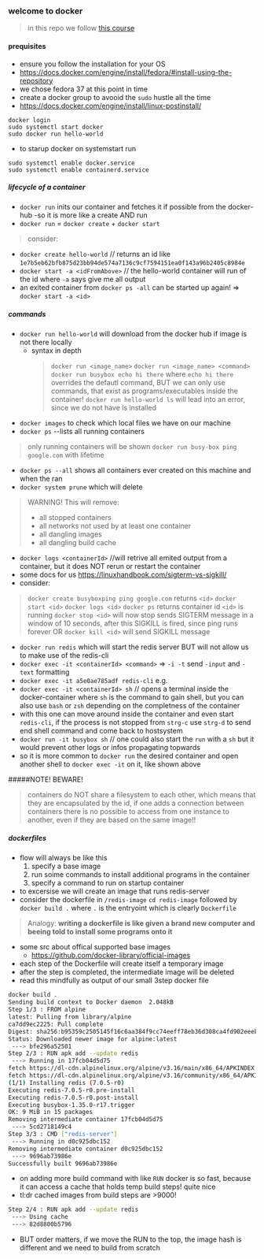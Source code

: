 ### welcome to docker

> in this repo we follow [this course](https://www.udemy.com/course/docker-and-kubernetes-the-complete-guide/)

#### prequisites
* ensure you follow the installation for your OS
* https://docs.docker.com/engine/install/fedora/#install-using-the-repository
* we chose fedora 37 at this point in time
* create a docker group to avooid the `sudo` hustle all the time
* https://docs.docker.com/engine/install/linux-postinstall/

```
docker login
sudo systemctl start docker
sudo docker run hello-world
```

* to starup docker on systemstart run
```
sudo systemctl enable docker.service
sudo systemctl enable containerd.service
```
##### lifecycle of a container
* `docker run` inits our container and fetches it if possible from the docker-hub -so it is more like a create AND run
* `docker run` = `docker create` + `docker start`
> consider:
* `docker create hello-world` // returns an id like `1e7b5eb62bfb875d23bb94de574a7136c9cf7594151ea0f143a96b2405c8984e`
* `docker start -a <idFromAbove>` // the hello-world container will run of the id where `-a` says give me all output
* an exited container from `docker ps -all` can be started up again! => `docker start -a <id>`

##### commands
* `docker run hello-world` will download from the docker hub if image is not there locally
  * syntax in depth
    > `docker run <image_name>`
    > `docker run <image_name> <command>`
    `docker run busybox echo hi there` where `echo hi there` overrides the defautl command, BUT we can only use commands, that exist as programs/executables inside the container!
    `docker run hello-world ls` will lead into an error, since we do not have ls installed
* `docker images` to check which local files we have on our machine
* `docker ps` --lists all running containers
 > only running containers will be shown
 > `docker run busy-box ping google.com` with lifetime 
* `docker ps --all` shows all containers ever created on this machine and when the ran
* `docker system prune` which will delete
> WARNING! This will remove:
>  - all stopped containers
>  - all networks not used by at least one container
>  - all dangling images
>  - all dangling build cache
* `docker logs <containerId>` //will retrive all emited output from a container, but it does NOT rerun or restart the container
* some docs for us https://linuxhandbook.com/sigterm-vs-sigkill/
* consider:
> `docker create busyboxping ping google.com` returns `<id>`
> `docker start <id>`
> `docker logs <id>`
> `docker ps` returns container id `<id>` is running
> `docker stop <id>` will now stop sends SIGTERM message in a window of 10 seconds, after this SIGKILL is fired, since ping runs forever OR 
> `docker kill <id>` will send SIGKILL message 


* `docker run redis` which will start the redis server BUT will not allow us to make use of the redis-cli
* `docker exec -it <containerId> <command>` => `-i -t` send `-input` and `-text` formatting
* `docker exec -it a5e0ae785adf redis-cli` e.g.
* `docker exec -it <containerId> sh` // opens a terminal inside the docker-container where `sh` is the command to gain shell, but you can also use `bash` or `zsh` depending on the completness of the container
* with this one can move around inside the container and even start `redis-cli`, if the process is not stopped from `strg-c` use `strg-d` to send end shell command and come back to hostsystem
* `docker run -it busybox sh` // one could also start the `run` with a `sh` but it would prevent other logs or infos propagating topwards
* so it is more common to `docker run` the desired container and open another shell to `docker exec -it` on it, like shown above

#####NOTE! BEWARE!
 >containers do NOT share a filesystem to each other, which means that they are encapsulated by the id, if one adds a connection between containers there is no possible to access from one instance to another, even if they are based on the same image!!

##### dockerfiles
* flow will always be like this
  1. specify a base image
  2. run soime commands to install additional programs in the container
  3. specify a command to run on startup container
* to excersise we will create an image that runs redis-server
* consider the dockerfile in `/redis-image` `cd redis-image` followed by `docker build .` where `.` is the entryoint which is clearly `Dockerfile`
> Analogy: **writing a dockerfile is like given a brand new computer and beeing told to install some programs onto it**
* some src about offical supported base images
  * https://github.com/docker-library/official-images
* each step of the Dockerfile will create itself a temporary image
* after the step is completed, the intermediate image will be deleted
* read this mindfully as output of our small 3step docker file
```bash 
docker build .
Sending build context to Docker daemon  2.048kB
Step 1/3 : FROM alpine
latest: Pulling from library/alpine
ca7dd9ec2225: Pull complete 
Digest: sha256:b95359c2505145f16c6aa384f9cc74eeff78eb36d308ca4fd902eeeb0a0b161b
Status: Downloaded newer image for alpine:latest
 ---> bfe296a52501
Step 2/3 : RUN apk add --update redis
 ---> Running in 17fcb04d5d75
fetch https://dl-cdn.alpinelinux.org/alpine/v3.16/main/x86_64/APKINDEX.tar.gz
fetch https://dl-cdn.alpinelinux.org/alpine/v3.16/community/x86_64/APKINDEX.tar.gz
(1/1) Installing redis (7.0.5-r0)
Executing redis-7.0.5-r0.pre-install
Executing redis-7.0.5-r0.post-install
Executing busybox-1.35.0-r17.trigger
OK: 9 MiB in 15 packages
Removing intermediate container 17fcb04d5d75
 ---> 5cd2718149c4
Step 3/3 : CMD ["redis-server"]
 ---> Running in d0c925dbc152
Removing intermediate container d0c925dbc152
 ---> 9696ab73986e
Successfully built 9696ab73986e
```
* on adding more build command with like `RUN` docker is so fast, because it can access a cache that holds temp build steps! quite nice
* tl:dr cached images from build steps are >9000!
```bash
Step 2/4 : RUN apk add --update redis
 ---> Using cache
 ---> 82d8800b5796
```
* BUT order matters, if we move the RUN to the top, the image hash is different and we need to build from scratch





